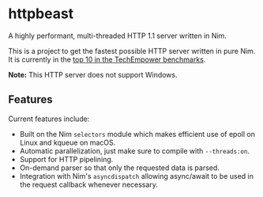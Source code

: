 # httpbeast

A highly performant, multi-threaded HTTP 1.1 server written in Nim. 

This is a project to get the fastest possible HTTP server written in pure Nim. It is currently in the [top 10 in the TechEmpower benchmarks](https://www.techempower.com/benchmarks/#section=data-r18&hw=ph&test=json).

**Note:** This HTTP server does not support Windows.

## Features

Current features include:

* Built on the Nim ``selectors`` module which makes efficient use of epoll on
  Linux and kqueue on macOS.
* Automatic parallelization, just make sure to compile with ``--threads:on``.
* Support for HTTP pipelining.
* On-demand parser so that only the requested data is parsed.
* Integration with Nim's ``asyncdispatch`` allowing async/await to be used in
  the request callback whenever necessary.

